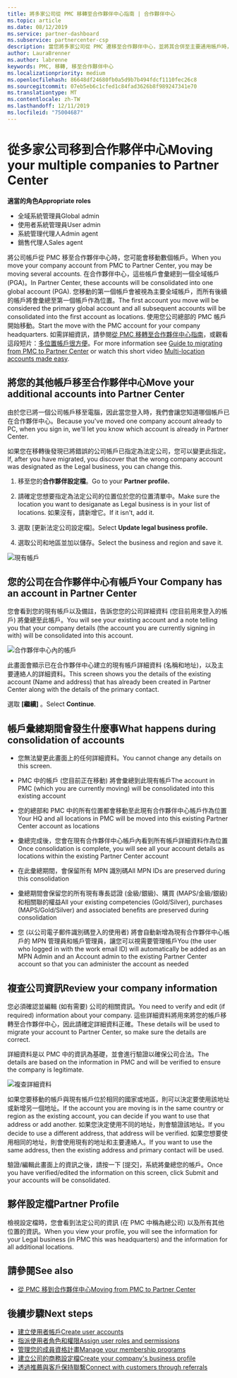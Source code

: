```yaml
---
title: 將多家公司從 PMC 移轉至合作夥伴中心指南 | 合作夥伴中心
ms.topic: article
ms.date: 08/12/2019
ms.service: partner-dashboard
ms.subservice: partnercenter-csp
description: 當您將多家公司從 PMC 遷移至合作夥伴中心，並將其合併至主要通用帳戶時，要知道的事項。
author: LauraBrenner
ms.author: labrenne
keywords: PMC, 移轉, 移至合作夥伴中心
ms.localizationpriority: medium
ms.openlocfilehash: 86648df24680fb0a5d9b7b494fdcf1110fec26c8
ms.sourcegitcommit: 07eb5eb6c1cfed1c84fad3626b8f989247341e70
ms.translationtype: MT
ms.contentlocale: zh-TW
ms.lasthandoff: 12/11/2019
ms.locfileid: "75004687"
---
```

# <a name="moving-your-multiple-companies-to-partner-center"></a><span data-ttu-id="5115d-104">從多家公司移到合作夥伴中心</span><span class="sxs-lookup"><span data-stu-id="5115d-104">Moving your multiple companies to Partner Center</span></span>

<span data-ttu-id="5115d-105">**適當的角色**</span><span class="sxs-lookup"><span data-stu-id="5115d-105">**Appropriate roles**</span></span>
-   <span data-ttu-id="5115d-106">全域系統管理員</span><span class="sxs-lookup"><span data-stu-id="5115d-106">Global admin</span></span>
-   <span data-ttu-id="5115d-107">使用者系統管理員</span><span class="sxs-lookup"><span data-stu-id="5115d-107">User admin</span></span>
-   <span data-ttu-id="5115d-108">系統管理代理人</span><span class="sxs-lookup"><span data-stu-id="5115d-108">Admin agent</span></span>
-   <span data-ttu-id="5115d-109">銷售代理人</span><span class="sxs-lookup"><span data-stu-id="5115d-109">Sales agent</span></span>

<span data-ttu-id="5115d-110">將公司帳戶從 PMC 移至合作夥伴中心時，您可能會移動數個帳戶。</span><span class="sxs-lookup"><span data-stu-id="5115d-110">When you move your company account from PMC to Partner Center, you may be moving several accounts.</span></span> <span data-ttu-id="5115d-111">在合作夥伴中心，這些帳戶會彙總到一個全域帳戶 (PGA)。</span><span class="sxs-lookup"><span data-stu-id="5115d-111">In Partner Center, these accounts will be consolidated into one global account (PGA).</span></span> <span data-ttu-id="5115d-112">您移動的第一個帳戶會被視為主要全域帳戶，而所有後續的帳戶將會彙總至第一個帳戶作為位置。</span><span class="sxs-lookup"><span data-stu-id="5115d-112">The first account you move will be considered the primary global account and all subsequent accounts will be consolidated into the first account as locations.</span></span> <span data-ttu-id="5115d-113">使用您公司總部的 PMC 帳戶開始移動。</span><span class="sxs-lookup"><span data-stu-id="5115d-113">Start the move with the PMC account for your company headquarters.</span></span> <span data-ttu-id="5115d-114">如需詳細資訊，請參閱[從 PMC 移轉至合作夥伴中心指南](guide-to-migration.md)，或觀看這段短片：[多位置帳戶很方便](https://vimeo.com/290335248)。</span><span class="sxs-lookup"><span data-stu-id="5115d-114">For more information see [Guide to migrating from PMC to Partner Center](guide-to-migration.md) or watch this short video [Multi-location accounts made easy](https://vimeo.com/290335248).</span></span>

## <a name="move-your-additional-accounts-into-partner-center"></a><span data-ttu-id="5115d-115">將您的其他帳戶移至合作夥伴中心</span><span class="sxs-lookup"><span data-stu-id="5115d-115">Move your additional accounts into Partner Center</span></span> 

<span data-ttu-id="5115d-116">由於您已將一個公司帳戶移至電腦，因此當您登入時，我們會讓您知道哪個帳戶已在合作夥伴中心。</span><span class="sxs-lookup"><span data-stu-id="5115d-116">Because you've moved one company account already to PC, when you sign in, we'll let you know which account is already in Partner Center.</span></span> 


<span data-ttu-id="5115d-117">如果您在移轉後發現已將錯誤的公司帳戶已指定為法定公司，您可以變更此指定。</span><span class="sxs-lookup"><span data-stu-id="5115d-117">If, after you have migrated, you discover that the wrong company account was designated as the Legal business, you can change this.</span></span>

1. <span data-ttu-id="5115d-118">移至您的**合作夥伴設定檔**。</span><span class="sxs-lookup"><span data-stu-id="5115d-118">Go to your **Partner profile.**</span></span>

2. <span data-ttu-id="5115d-119">請確定您想要指定為法定公司的位置位於您的位置清單中。</span><span class="sxs-lookup"><span data-stu-id="5115d-119">Make sure the location you want to desiganate as Legal business is in your list of locations.</span></span> <span data-ttu-id="5115d-120">如果沒有，請新增它。</span><span class="sxs-lookup"><span data-stu-id="5115d-120">If it isn't, add it.</span></span>

3. <span data-ttu-id="5115d-121">選取 [更新法定公司設定檔]。</span><span class="sxs-lookup"><span data-stu-id="5115d-121">Select **Update legal business profile.**</span></span>

4. <span data-ttu-id="5115d-122">選取公司和地區並加以儲存。</span><span class="sxs-lookup"><span data-stu-id="5115d-122">Select the business and region and save it.</span></span>

![現有帳戶](images/migration/accountwithus.png)

## <a name="your-company-has-an-account-in-partner-center"></a><span data-ttu-id="5115d-124">您的公司在合作夥伴中心有帳戶</span><span class="sxs-lookup"><span data-stu-id="5115d-124">Your Company has an account in Partner Center</span></span>

<span data-ttu-id="5115d-125">您會看到您的現有帳戶以及備註，告訴您您的公司詳細資料 (您目前用來登入的帳戶) 將彙總至此帳戶。</span><span class="sxs-lookup"><span data-stu-id="5115d-125">You will see your existing account and a note telling you that your company details (the account you are currently signing in with) will be consolidated into this account.</span></span>

![合作夥伴中心內的帳戶](images/migration/existingaccount2.png)

<span data-ttu-id="5115d-127">此畫面會顯示已在合作夥伴中心建立的現有帳戶詳細資料 (名稱和地址)，以及主要連絡人的詳細資料。</span><span class="sxs-lookup"><span data-stu-id="5115d-127">This screen shows you the details of the existing account (Name and address) that has already been created in Partner Center along with the details of the primary contact.</span></span> 

<span data-ttu-id="5115d-128">選取 **\[繼續\]** 。</span><span class="sxs-lookup"><span data-stu-id="5115d-128">Select **Continue**.</span></span>

## <a name="what-happens-during-consolidation-of-accounts"></a><span data-ttu-id="5115d-129">帳戶彙總期間會發生什麼事</span><span class="sxs-lookup"><span data-stu-id="5115d-129">What happens during consolidation of accounts</span></span>

- <span data-ttu-id="5115d-130">您無法變更此畫面上的任何詳細資料。</span><span class="sxs-lookup"><span data-stu-id="5115d-130">You cannot change any details on this screen.</span></span> 

- <span data-ttu-id="5115d-131">PMC 中的帳戶 (您目前正在移動) 將會彙總到此現有帳戶</span><span class="sxs-lookup"><span data-stu-id="5115d-131">The account in PMC (which you are currently moving) will be consolidated into this existing account</span></span> 

- <span data-ttu-id="5115d-132">您的總部和 PMC 中的所有位置都會移動至此現有合作夥伴中心帳戶作為位置</span><span class="sxs-lookup"><span data-stu-id="5115d-132">Your HQ and all locations in PMC will be moved into this existing Partner Center account as locations</span></span>

- <span data-ttu-id="5115d-133">彙總完成後，您會在現有合作夥伴中心帳戶內看到所有帳戶詳細資料作為位置</span><span class="sxs-lookup"><span data-stu-id="5115d-133">Once consolidation is complete, you will see all your account details as locations within the existing Partner Center account</span></span> 

- <span data-ttu-id="5115d-134">在此彙總期間，會保留所有 MPN 識別碼</span><span class="sxs-lookup"><span data-stu-id="5115d-134">All MPN IDs are preserved during this consolidation</span></span>

- <span data-ttu-id="5115d-135">彙總期間會保留您的所有現有專長認證 (金級/銀級)、購買 (MAPS/金級/銀級) 和相關聯的權益</span><span class="sxs-lookup"><span data-stu-id="5115d-135">All your existing competencies (Gold/Silver), purchases (MAPS/Gold/Silver) and associated benefits are preserved during consolidation</span></span>

- <span data-ttu-id="5115d-136">您 (以公司電子郵件識別碼登入的使用者) 將會自動新增為現有合作夥伴中心帳戶的 MPN 管理員和帳戶管理員，讓您可以視需要管理帳戶</span><span class="sxs-lookup"><span data-stu-id="5115d-136">You (the user who logged in with the work email ID) will automatically be added as an MPN Admin and an Account admin to the existing Partner Center account so that you can administer the account as needed</span></span> 


## <a name="review-your-company-information"></a><span data-ttu-id="5115d-137">複查公司資訊</span><span class="sxs-lookup"><span data-stu-id="5115d-137">Review your company information</span></span>

<span data-ttu-id="5115d-138">您必須確認並編輯 (如有需要) 公司的相關資訊。</span><span class="sxs-lookup"><span data-stu-id="5115d-138">You need to verify and edit (if required) information about your company.</span></span> <span data-ttu-id="5115d-139">這些詳細資料將用來將您的帳戶移轉至合作夥伴中心，因此請確定詳細資料正確。</span><span class="sxs-lookup"><span data-stu-id="5115d-139">These details will be used to migrate your account to Partner Center, so make sure the details are correct.</span></span> 

<span data-ttu-id="5115d-140">詳細資料是以 PMC 中的資訊為基礎，並會進行驗證以確保公司合法。</span><span class="sxs-lookup"><span data-stu-id="5115d-140">The details are based on the information in PMC and will be verified to ensure the company is legitimate.</span></span> 

![複查詳細資料](images/migration/review.png)

<span data-ttu-id="5115d-142">如果您要移動的帳戶與現有帳戶位於相同的國家或地區，則可以決定要使用該地址或新增另一個地址。</span><span class="sxs-lookup"><span data-stu-id="5115d-142">If the account you are moving is in the same country or region as the existing account, you can decide if you want to use that address or add another.</span></span> <span data-ttu-id="5115d-143">如果您決定使用不同的地址，則會驗證該地址。</span><span class="sxs-lookup"><span data-stu-id="5115d-143">If you decide to use a different address, that address will be verified.</span></span> <span data-ttu-id="5115d-144">如果您想要使用相同的地址，則會使用現有的地址和主要連絡人。</span><span class="sxs-lookup"><span data-stu-id="5115d-144">If you want to use the same address, then the existing address and primary contact will be used.</span></span>

<span data-ttu-id="5115d-145">驗證/編輯此畫面上的資訊之後，請按一下 [提交]，系統將彙總您的帳戶。</span><span class="sxs-lookup"><span data-stu-id="5115d-145">Once you have verified/edited the information on this screen, click Submit and your accounts will be consolidated.</span></span>

## <a name="partner-profile"></a><span data-ttu-id="5115d-146">夥伴設定檔</span><span class="sxs-lookup"><span data-stu-id="5115d-146">Partner Profile</span></span>

<span data-ttu-id="5115d-147">檢視設定檔時，您會看到法定公司的資訊 (在 PMC 中稱為總公司) 以及所有其他位置的資訊。</span><span class="sxs-lookup"><span data-stu-id="5115d-147">When you view your profile, you will see the information for your Legal business (in PMC this was headquarters) and the information for all additional locations.</span></span>

## <a name="see-also"></a><span data-ttu-id="5115d-148">請參閱</span><span class="sxs-lookup"><span data-stu-id="5115d-148">See also</span></span>

- [<span data-ttu-id="5115d-149">從 PMC 移到合作夥伴中心</span><span class="sxs-lookup"><span data-stu-id="5115d-149">Moving from PMC to Partner Center</span></span>](move-pmc-pc-map.md)

## <a name="next-steps"></a><span data-ttu-id="5115d-150">後續步驟</span><span class="sxs-lookup"><span data-stu-id="5115d-150">Next steps</span></span>

- [<span data-ttu-id="5115d-151">建立使用者帳戶</span><span class="sxs-lookup"><span data-stu-id="5115d-151">Create user accounts </span></span>](create-user-accounts-and-set-permissions.md)
- [<span data-ttu-id="5115d-152">指派使用者角色和權限</span><span class="sxs-lookup"><span data-stu-id="5115d-152">Assign user roles and permissions</span></span>](permissions-overview.md)
- [<span data-ttu-id="5115d-153">管理您的成員資格計畫</span><span class="sxs-lookup"><span data-stu-id="5115d-153">Manage your membership programs</span></span>](renew-mpn-offers.md)
- [<span data-ttu-id="5115d-154">建立公司的商務設定檔</span><span class="sxs-lookup"><span data-stu-id="5115d-154">Create your company's business profile</span></span>](create-a-marketing-profile.md)
- [<span data-ttu-id="5115d-155">透過推薦與客戶保持聯繫</span><span class="sxs-lookup"><span data-stu-id="5115d-155">Connect with customers through referrals</span></span>](responding-to-referrals.md)
